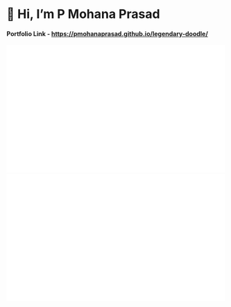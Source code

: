 # 👋 Hi, I’m P Mohana Prasad

#### Portfolio Link - https://pmohanaprasad.github.io/legendary-doodle/

<img src="https://raw.githubusercontent.com/pmohanaprasad/github-stats/master/generated/overview.svg"></img>
<img src="https://raw.githubusercontent.com/pmohanaprasad/github-stats/master/generated/languages.svg"></img>

<!-- - 👀 I’m interested in ...
- 🌱 I’m currently learning ...
- 💞️ I’m looking to collaborate on ...
- 📫 How to reach me ... -->

<!---
pmohanaprasad/pmohanaprasad is a ✨ special ✨ repository because its `README.md` (this file) appears on your GitHub profile.
You can click the Preview link to take a look at your changes.
--->
